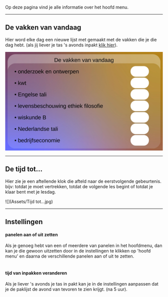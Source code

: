 Op deze pagina vind je alle informatie over het hoofd menu.

___
## De vakken van vandaag

Hier word elke dag een nieuwe lijst met gemaakt met de vakken die je die dag hebt. (als jij liever je tas 's avonds inpakt [klik hier](#tijd-van-inpakken-veranderen)). 

![](Assets/Paklijst.jpg)

___
## De tijd tot...

Hier zie je een aftellende klok die afteld naar de eerstvolgende gebeurtenis. bijv: totdat je moet vertrekken, totdat de volgende les begint of totdat je klaar bent met je lesdag.

![](Assets/Tijd tot...jpg)

___
## Instellingen

#### panelen aan of uit zetten
Als je genoeg hebt van een of meerdere van panelen in het hoofdmenu, dan kan je die gewoon uitzetten door in de instellingen te klikken op 'hoofd menu' en daarna de verschillende panelen aan of uit te zetten. <br><br>

#### tijd van inpakken veranderen
Als je liever 's avonds je tas in pakt kan je in de instellingen aanpassen dat je de paklijst de avond van tevoren te zien krijgt. (na 5 uur).
